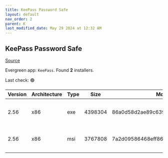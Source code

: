 ```yaml
---
title: KeePass Password Safe
layout: default
nav_order: 2
parent: K
last_modified_date: May 29 2024 at 12:32 AM
---
```


## KeePass Password Safe

[Source](https://keepass.info/)

Evergreen app: `KeePass`. Found **2** installers.

Last check: 🟢

| Version | Architecture | Type | Size    | Md5                              | URI                                                                                                                                                                                            |
| ------- | ------------ | ---- | ------- | -------------------------------- | ---------------------------------------------------------------------------------------------------------------------------------------------------------------------------------------------- |
| 2.56    | x86          | exe  | 4398304 | 86a0d58d2ae89c639d940dbda48308df | [https://versaweb.dl.sourceforge.net/project/keepass/KeePass%202.x/2.56/KeePass-2.56-Setup.exe](https://versaweb.dl.sourceforge.net/project/keepass/KeePass%202.x/2.56/KeePass-2.56-Setup.exe) |
| 2.56    | x86          | msi  | 3767808 | 7a2d09586468eff86d9e54e2bce00be2 | [https://versaweb.dl.sourceforge.net/project/keepass/KeePass%202.x/2.56/KeePass-2.56.msi](https://versaweb.dl.sourceforge.net/project/keepass/KeePass%202.x/2.56/KeePass-2.56.msi)             |
